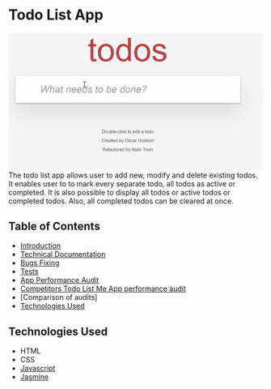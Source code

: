 # Todo List App

![](https://github.com/alatos2/todos-list/blob/main/wiki_images/todos.gif)
The todo list app allows user to add new, modify and delete existing todos. It enables user to to mark every separate todo, all todos as active or completed. It is also possible to display all todos or active todos or completed todos. Also, all completed todos can be cleared at once. 

## Table of Contents
* [Introduction](#todo-list-app)
* [Technical Documentation](https://alatos2.github.io/todos-list/docs/index.html/)
* [Bugs Fixing](https://github.com/alatos2/todos-list/wiki/3.-Bugs-Detection)
* [Tests](https://github.com/alatos2/todos-list/wiki/4.-Test)
* [App Performance Audit](https://github.com/alatos2/todos-list/wiki/5.-App-Performance-Audit)
* [Competitors Todo List Me App performance audit](https://github.com/alatos2/todos-list/wiki/6.-Competitors-Todo-List-Me-App-performance-audit)
* [Comparison of audits]
* [Technologies Used](#technologies-used)

## Technologies Used
* HTML
* CSS
* [Javascript](https://developer.mozilla.org/en-US/docs/Web/JavaScript)
* [Jasmine](https://jasmine.github.io/pages/getting_started.html)

